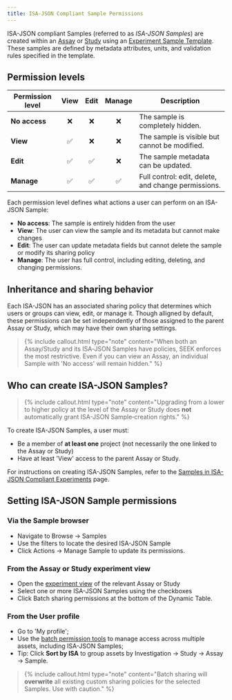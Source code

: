 ```yaml
---
title: ISA-JSON Compliant Sample Permissions
---
```


ISA-JSON compliant Samples (referred to as *ISA-JSON Samples*) are created within an [Assay](assays) or [Study](studies) using an [Experiment Sample Template](isajson-templates). These samples are defined by metadata attributes, units, and validation rules specified in the template.



## Permission levels

| **Permission level** | **View** | **Edit** | **Manage** | **Description** |
|----------------------|:--------:|:--------:|:----------:|------------------|
| **No access**        | ❌       | ❌       | ❌         | The sample is completely hidden. |
| **View**             | ✅       | ❌       | ❌         | The sample is visible but cannot be modified. |
| **Edit**             | ✅       | ✅       | ❌         | The sample metadata can be updated. |
| **Manage**           | ✅       | ✅       | ✅         | Full control: edit, delete, and change permissions. |

Each permission level defines what actions a user can perform on an ISA-JSON Sample:

- **No access**: The sample is entirely hidden from the user
- **View**: The user can view the sample and its metadata but cannot make changes
- **Edit**: The user can update metadata fields but cannot delete the sample or modify its sharing policy
- **Manage**: The user has full control, including editing, deleting, and changing permissions.

## Inheritance and sharing behavior
Each ISA-JSON has an associated sharing policy that determines which users or groups can view, edit, or manage it. Though alligned by default, these permissions can be set independently of those assigned to the parent Assay or Study, which may have their own sharing settings.

> {% include callout.html type="note" content="When both an Assay/Study and its ISA‑JSON Samples have policies, SEEK enforces the most restrictive. Even if you can view an Assay, an individual Sample with 'No access' will remain hidden." %}

## Who can create ISA-JSON Samples?

> {% include callout.html type="note" content="Upgrading from a lower to higher policy at the level of the Assay or Study does **not** automatically grant ISA-JSON Sample‑creation rights." %}

To create ISA-JSON Samples, a user must:

- Be a member of **at least one** project (not necessarily the one linked to the Assay or Study)
- Have at least 'View' access to the parent Assay or Study.

For instructions on creating ISA-JSON Samples, refer to the [Samples in ISA-JSON Compliant Experiments](create-sample-isajson-compliant#create-assay-samples) page.

## Setting ISA-JSON Sample permissions
### Via the Sample browser

- Navigate to Browse → Samples
- Use the filters to locate the desired ISA-JSON Sample
- Click Actions → Manage Sample to update its permissions.

### From the Assay or Study experiment view

- Open the [experiment view](viewing-project-in-single-page) of the relevant Assay or Study
- Select one or more ISA-JSON Samples using the checkboxes
- Click Batch sharing permissions at the bottom of the Dynamic Table.

### From the User profile

- Go to 'My profile';
- Use the [batch permission tools](bulk-change-sharing-permission) to manage access across multiple assets, including ISA-JSON Samples;
- Tip: Click **Sort by ISA** to group assets by Investigation → Study → Assay → Sample.

> {% include callout.html type="note" content="Batch sharing will **overwrite** all existing custom sharing policies for the selected Samples. Use with caution." %}
